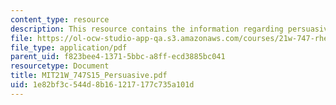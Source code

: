 ```yaml
---
content_type: resource
description: This resource contains the information regarding persuasive speech assignment.
file: https://ol-ocw-studio-app-qa.s3.amazonaws.com/courses/21w-747-rhetoric-spring-2015/1e82bf3c544d8b161217177c735a101d_MIT21W_747S15_Persuasive.pdf
file_type: application/pdf
parent_uid: f823bee4-1371-5bbc-a8ff-ecd3885bc041
resourcetype: Document
title: MIT21W_747S15_Persuasive.pdf
uid: 1e82bf3c-544d-8b16-1217-177c735a101d
---
```

